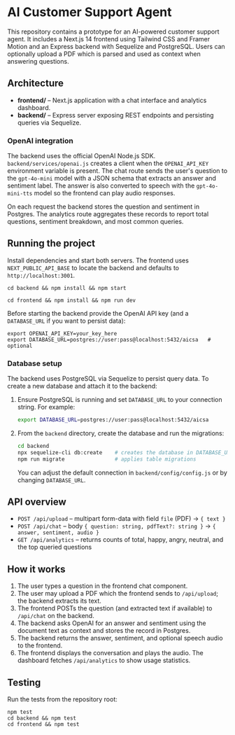 # AI Customer Support Agent

This repository contains a prototype for an AI-powered customer support agent. It includes a Next.js 14 frontend using Tailwind CSS and Framer Motion and an Express backend with Sequelize and PostgreSQL. Users can optionally upload a PDF which is parsed and used as context when answering questions.

## Architecture

- **frontend/** – Next.js application with a chat interface and analytics dashboard.
- **backend/** – Express server exposing REST endpoints and persisting queries via Sequelize.

### OpenAI integration

The backend uses the official OpenAI Node.js SDK. `backend/services/openai.js` creates a client when the `OPENAI_API_KEY` environment variable is present. The chat route sends the user's question to the `gpt-4o-mini` model with a JSON schema that extracts an answer and sentiment label. The answer is also converted to speech with the `gpt-4o-mini-tts` model so the frontend can play audio responses.

On each request the backend stores the question and sentiment in Postgres. The analytics route aggregates these records to report total questions, sentiment breakdown, and most common queries.

## Running the project

Install dependencies and start both servers. The frontend uses `NEXT_PUBLIC_API_BASE` to locate the backend and defaults to `http://localhost:3001`.

```
cd backend && npm install && npm start
```

```
cd frontend && npm install && npm run dev
```

Before starting the backend provide the OpenAI API key (and a `DATABASE_URL` if you want to persist data):

```
export OPENAI_API_KEY=your_key_here
export DATABASE_URL=postgres://user:pass@localhost:5432/aicsa   # optional
```

### Database setup

The backend uses PostgreSQL via Sequelize to persist query data. To create a new
database and attach it to the backend:

1. Ensure PostgreSQL is running and set `DATABASE_URL` to your connection
   string. For example:
   ```bash
   export DATABASE_URL=postgres://user:pass@localhost:5432/aicsa
   ```
2. From the `backend` directory, create the database and run the migrations:
   ```bash
   cd backend
   npx sequelize-cli db:create    # creates the database in DATABASE_URL
   npm run migrate                # applies table migrations
   ```
   You can adjust the default connection in `backend/config/config.js` or by
   changing `DATABASE_URL`.

## API overview

- `POST /api/upload` – multipart form-data with field `file` (PDF) → `{ text }`
- `POST /api/chat` – body `{ question: string, pdfText?: string }` → `{ answer, sentiment, audio }`
- `GET /api/analytics` – returns counts of total, happy, angry, neutral, and the top queried questions

## How it works

1. The user types a question in the frontend chat component.
2. The user may upload a PDF which the frontend sends to `/api/upload`; the backend extracts its text.
3. The frontend POSTs the question (and extracted text if available) to `/api/chat` on the backend.
4. The backend asks OpenAI for an answer and sentiment using the document text as context and stores the record in Postgres.
5. The backend returns the answer, sentiment, and optional speech audio to the frontend.
6. The frontend displays the conversation and plays the audio. The dashboard fetches `/api/analytics` to show usage statistics.

## Testing

Run the tests from the repository root:

```
npm test
cd backend && npm test
cd frontend && npm test
```
